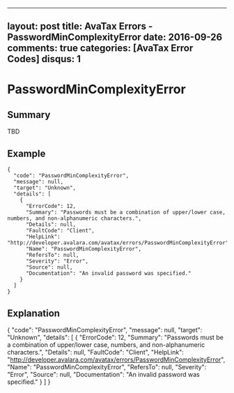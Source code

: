 
---
layout: post
title: AvaTax Errors - PasswordMinComplexityError
date: 2016-09-26
comments: true
categories: [AvaTax Error Codes]
disqus: 1
---

# PasswordMinComplexityError

## Summary

TBD

## Example

    {
      "code": "PasswordMinComplexityError",
      "message": null,
      "target": "Unknown",
      "details": [
        {
          "ErrorCode": 12,
          "Summary": "Passwords must be a combination of upper/lower case, numbers, and non-alphanumeric characters.",
          "Details": null,
          "FaultCode": "Client",
          "HelpLink": "http://developer.avalara.com/avatax/errors/PasswordMinComplexityError",
          "Name": "PasswordMinComplexityError",
          "RefersTo": null,
          "Severity": "Error",
          "Source": null,
          "Documentation": "An invalid password was specified."
        }
      ]
    }

## Explanation

{
      "code": "PasswordMinComplexityError",
      "message": null,
      "target": "Unknown",
      "details": [
        {
          "ErrorCode": 12,
          "Summary": "Passwords must be a combination of upper/lower case, numbers, and non-alphanumeric characters.",
          "Details": null,
          "FaultCode": "Client",
          "HelpLink": "http://developer.avalara.com/avatax/errors/PasswordMinComplexityError",
          "Name": "PasswordMinComplexityError",
          "RefersTo": null,
          "Severity": "Error",
          "Source": null,
          "Documentation": "An invalid password was specified."
        }
      ]
    }
